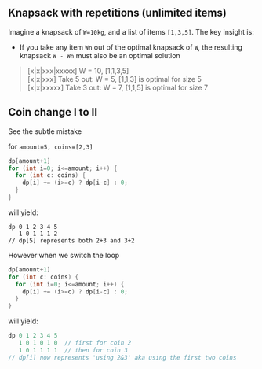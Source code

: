 ## Knapsack with repetitions (unlimited items)

Imagine a knapsack of `W=10kg`, and a list of items `[1,3,5]`. The key insight is: 
* If you take any item `Wn` out of the optimal knapsack of `W`, the resulting knapsack `W - Wn` must also be an optimal solution

> [x|x|xxx|xxxxx] W = 10, [1,1,3,5]  
> [x|x|xxx] Take 5 out: W = 5, [1,1,3] is optimal for size 5  
> [x|x|xxxxx] Take 3 out: W = 7, [1,1,5] is optimal for size 7  


## Coin change I to II

See the subtle mistake

for `amount=5, coins=[2,3]`

```java
dp[amount+1]
for (int i=0; i<=amount; i++) {
  for (int c: coins) {
    dp[i] += (i>=c) ? dp[i-c] : 0;
  }
}
```
will yield:

```
dp 0 1 2 3 4 5 
   1 0 1 1 1 2 
// dp[5] represents both 2+3 and 3+2
```

However when we switch the loop
```java
dp[amount+1]
for (int c: coins) {
  for (int i=0; i<=amount; i++) {
    dp[i] += (i>=c) ? dp[i-c] : 0;
  }
}
```
will yield:

```java
dp 0 1 2 3 4 5
   1 0 1 0 1 0  // first for coin 2
   1 0 1 1 1 1  // then for coin 3 
// dp[i] now represents 'using 2&3' aka using the first two coins
```
